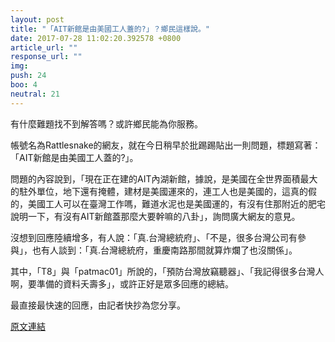 ```yaml
---
layout: post
title: "「AIT新館是由美國工人蓋的?」？鄉民這樣說。"
date: 2017-07-28 11:02:20.392578 +0800
article_url: ""
response_url: ""
img: 
push: 24
boo: 4
neutral: 21
---
```


有什麼難題找不到解答嗎？或許鄉民能為你服務。

帳號名為Rattlesnake的網友，就在今日稍早於批踢踢貼出一則問題，標題寫著：「AIT新館是由美國工人蓋的?」。

問題的內容說到，「現在正在建的AIT內湖新館，據說，是美國在全世界面積最大的駐外單位，地下還有掩體，建材是美國運來的，連工人也是美國的，這真的假的，美國工人可以在臺灣工作嗎，難道水泥也是美國運的，有沒有住那附近的肥宅說明一下，有沒有AIT新館蓋那麼大要幹嘛的八卦」，詢問廣大網友的意見。

沒想到回應陸續增多，有人說：「真.台灣總統府」、「不是，很多台灣公司有參與」，也有人談到：「真.台灣總統府，重慶南路那間就算炸爛了也沒關係」。

其中，「T8」與「patmac01」所說的，「預防台灣放竊聽器」、「我記得很多台灣人啊，要準備的資料夭壽多」，或許正好是眾多回應的總結。

最直接最快速的回應，由記者快抄為您分享。

<a href = "https://www.ptt.cc/bbs/Gossiping/M.1501167774.A.4BB.html">原文連結</a>

